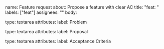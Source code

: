 name: Feature request
about: Propose a feature with clear AC
title: "feat: "
labels: ["feat"]
assignees: ""
body:

type: textarea
attributes:
label: Problem

type: textarea
attributes:
label: Proposal

type: textarea
attributes:
label: Acceptance Criteria